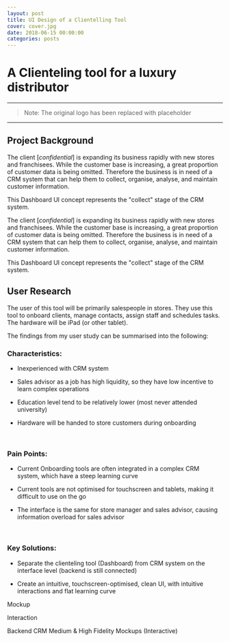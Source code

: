 ```yaml
---
layout: post
title: UI Design of a Clientelling Tool
cover: cover.jpg
date: 2018-06-15 00:00:00
categories: posts
---
```


# A Clienteling tool for a luxury distributor

---
> Note: The original logo has been replaced with placeholder

---

## Project Background

The client [*confidential*] is expanding its business rapidly with new stores and franchisees. While the customer base is increasing, a great proportion of customer data is being omitted. Therefore the business is in need of a CRM system that can help them to collect, organise, analyse, and maintain customer information.


This Dashboard UI concept represents the "collect" stage of the CRM system.

The client [*confidential*] is expanding its business rapidly with new stores and franchisees. While the customer base is increasing, a great proportion of customer data is being omitted. Therefore the business is in need of a CRM system that can help them to collect, organise, analyse, and maintain customer information.

This Dashboard UI concept represents the "collect" stage of the CRM system.

## User Research
The user of this tool will be primarily salespeople in stores. They use this tool to onboard clients, manage contacts, assign staff and schedules tasks. The hardware will be iPad (or other tablet).

The findings from my user study can be summarised into the following:

### Characteristics:    

- Inexperienced with CRM system  

- Sales advisor as a job has high liquidity, so they have low incentive to learn complex operations  

- Education level tend to be relatively lower (most never attended university)  

- Hardware will be handed to store customers during onboarding  

​

### Pain Points:
- Current Onboarding tools are often integrated in a complex CRM system, which have a steep learning curve

- Current tools are not optimised for touchscreen and tablets, making it difficult to use on the go

- The interface is the same for store manager and sales advisor, causing information overload for sales advisor

​

### Key Solutions:
- Separate the clienteling tool (Dashboard) from CRM system on the interface level (backend is still connected)

- Create an intuitive, touchscreen-optimised, clean UI, with intuitive interactions and flat learning curve

​Mockup  

Interaction  

Backend CRM Medium & High Fidelity Mockups (Interactive)
